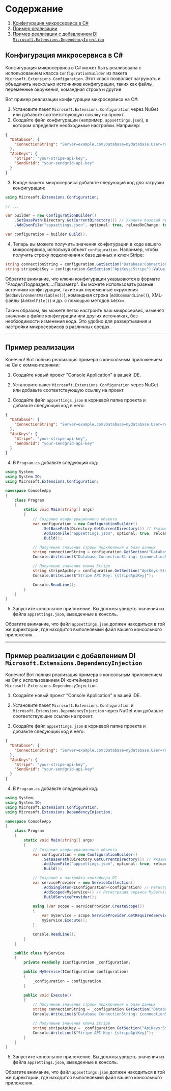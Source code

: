 # Содержание
1. [Конфигурация микросервиса в C#](#Part1)
2. [Пример реализации](#Part2)
3. [Пример реализации с добавлением DI `Microsoft.Extensions.DependencyInjection`](#Part3)
## Конфигурация микросервиса в C# <a name="Part1"></a>

Конфигурация микросервиса в C# может быть реализована с использованием класса `ConfigurationBuilder` из пакета `Microsoft.Extensions.Configuration`. Этот класс позволяет загружать и объединять несколько источников конфигурации, таких как файлы, переменные окружения, командная строка и другие.

Вот пример реализации конфигурации микросервиса на C#:

1. Установите пакет `Microsoft.Extensions.Configuration` через NuGet или добавьте соответствующую ссылку на проект.
2. Создайте файл конфигурации (например, `appsettings.json`), в котором определите необходимые настройки. Например:

```json
{
  "Database": {
    "ConnectionString": "Server=example.com;Database=mydatabase;User=root;Password=pa$$w0rd;"
  },
  "ApiKeys": {
    "Stripe": "your-stripe-api-key",
    "SendGrid": "your-sendgrid-api-key"
  }
}
```

3. В коде вашего микросервиса добавьте следующий код для загрузки конфигурации:

```csharp
using Microsoft.Extensions.Configuration;

// ...

var builder = new ConfigurationBuilder()
    .SetBasePath(Directory.GetCurrentDirectory()) // Укажите базовый путь для поиска файла конфигурации
    .AddJsonFile("appsettings.json", optional: true, reloadOnChange: true); // Загрузите файл конфигурации

var configuration = builder.Build();
```

4. Теперь вы можете получить значения конфигурации в коде вашего микросервиса, используя объект `configuration`. Например, чтобы получить строку подключения к базе данных и ключ Stripe:

```csharp
string connectionString = configuration.GetSection("Database:ConnectionString").Value;
string stripeApiKey = configuration.GetSection("ApiKeys:Stripe").Value;
```

Обратите внимание, что ключи конфигурации указываются в формате "Раздел:Подраздел:...:Параметр". Вы можете использовать разные источники конфигурации, такие как переменные окружения (`AddEnvironmentVariables()`), командная строка (`AddCommandLine()`), XML-файлы (`AddXmlFile()`) и др. с помощью методов `AddXxx`.

Таким образом, вы можете легко настроить ваш микросервис, изменяя значения в файле конфигурации или других источниках, без необходимости изменения кода. Это удобно для развертывания и настройки микросервисов в различных средах.

---

## Пример реализации <a name="Part2"></a>

Конечно! Вот полная реализация примера с консольным приложением на C# с комментариями:

1. Создайте новый проект "Console Application" в вашей IDE.

2. Установите пакет `Microsoft.Extensions.Configuration` через NuGet или добавьте соответствующую ссылку на проект.

3. Создайте файл `appsettings.json` в корневой папке проекта и добавьте следующий код в него:

```json
{
  "Database": {
    "ConnectionString": "Server=example.com;Database=mydatabase;User=root;Password=pa$$w0rd;"
  },
  "ApiKeys": {
    "Stripe": "your-stripe-api-key",
    "SendGrid": "your-sendgrid-api-key"
  }
}
```

4. В `Program.cs` добавьте следующий код:

```csharp
using System;
using System.IO;
using Microsoft.Extensions.Configuration;

namespace ConsoleApp
{
    class Program
    {
        static void Main(string[] args)
        {
            // Создание конфигурационного объекта
            var configuration = new ConfigurationBuilder()
                .SetBasePath(Directory.GetCurrentDirectory()) // Указываем текущую директорию как базовый путь
                .AddJsonFile("appsettings.json", optional: true, reloadOnChange: true) // Загрузка файла конфигурации
                .Build();

            // Получение значения строки подключения к базе данных
            string connectionString = configuration.GetSection("Database:ConnectionString").Value;
            Console.WriteLine($"Database ConnectionString: {connectionString}");

            // Получение значения ключа Stripe
            string stripeApiKey = configuration.GetSection("ApiKeys:Stripe").Value;
            Console.WriteLine($"Stripe API Key: {stripeApiKey}");

            Console.ReadLine();
        }
    }
}
```

5. Запустите консольное приложение. Вы должны увидеть значения из файла `appsettings.json`, выведенные в консоль.

Обратите внимание, что файл `appsettings.json` должен находиться в той же директории, где находится выполняемый файл вашего консольного приложения.

---

## Пример реализации с добавлением DI `Microsoft.Extensions.DependencyInjection` <a name="Part3"></a>
Конечно! Вот полная реализация примера с консольным приложением на C# с использованием DI контейнера из `Microsoft.Extensions.DependencyInjection`:

1. Создайте новый проект "Console Application" в вашей IDE.

2. Установите пакет `Microsoft.Extensions.Configuration` и `Microsoft.Extensions.DependencyInjection` через NuGet или добавьте соответствующие ссылки на проект.

3. Создайте файл `appsettings.json` в корневой папке проекта и добавьте следующий код в него:

```json
{
  "Database": {
    "ConnectionString": "Server=example.com;Database=mydatabase;User=root;Password=pa$$w0rd;"
  },
  "ApiKeys": {
    "Stripe": "your-stripe-api-key",
    "SendGrid": "your-sendgrid-api-key"
  }
}
```

4. В `Program.cs` добавьте следующий код:

```csharp
using System;
using System.IO;
using Microsoft.Extensions.Configuration;
using Microsoft.Extensions.DependencyInjection;

namespace ConsoleApp
{
    class Program
    {
        static void Main(string[] args)
        {
            // Создание конфигурационного объекта
            var configuration = new ConfigurationBuilder()
                .SetBasePath(Directory.GetCurrentDirectory()) // Указываем текущую директорию как базовый путь
                .AddJsonFile("appsettings.json", optional: true, reloadOnChange: true) // Загрузка файла конфигурации
                .Build();

            // Создание и настройка контейнера DI
            var serviceProvider = new ServiceCollection()
                .AddSingleton<IConfiguration>(configuration) // Регистрация конфигурации как синглтон
                .AddScoped<MyService>() // Регистрация сервиса MyService в Scoped режиме
                .BuildServiceProvider();

            using (var scope = serviceProvider.CreateScope())
            {
                var myService = scope.ServiceProvider.GetRequiredService<MyService>();
                myService.Execute();
            }

            Console.ReadLine();
        }
    }

    public class MyService
    {
        private readonly IConfiguration _configuration;

        public MyService(IConfiguration configuration)
        {
            _configuration = configuration;
        }

        public void Execute()
        {
            // Получение значения строки подключения к базе данных
            string connectionString = _configuration.GetSection("Database:ConnectionString").Value;
            Console.WriteLine($"Database ConnectionString: {connectionString}");

            // Получение значения ключа Stripe
            string stripeApiKey = _configuration.GetSection("ApiKeys:Stripe").Value;
            Console.WriteLine($"Stripe API Key: {stripeApiKey}");
        }
    }
}
```

5. Запустите консольное приложение. Вы должны увидеть значения из файла `appsettings.json`, выведенные в консоль.

Обратите внимание, что файл `appsettings.json` должен находиться в той же директории, где находится выполняемый файл вашего консольного приложения.
